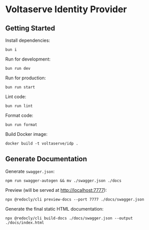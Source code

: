 # Voltaserve Identity Provider

## Getting Started

Install dependencies:

```shell
bun i
```

Run for development:

```shell
bun run dev
```

Run for production:

```shell
bun run start
```

Lint code:

```shell
bun run lint
```

Format code:

```shell
bun run format
```

Build Docker image:

```shell
docker build -t voltaserve/idp .
```

## Generate Documentation

Generate `swagger.json`:

```shell
npm run swagger-autogen && mv ./swagger.json ./docs
```

Preview (will be served at [http://localhost:7777](http://localhost:7777)):

```shell
npx @redocly/cli preview-docs --port 7777 ./docs/swagger.json
```

Generate the final static HTML documentation:

```shell
npx @redocly/cli build-docs ./docs/swagger.json --output ./docs/index.html
```
